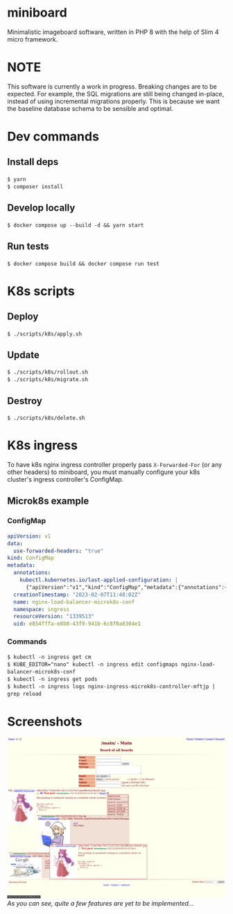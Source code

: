 # miniboard

Minimalistic imageboard software, written in PHP 8 with the help of Slim 4 micro framework.

# NOTE

This software is currently a work in progress. Breaking changes are to be expected. For example, the SQL migrations are still being changed in-place, instead of using incremental migrations properly. This is because we want the baseline database schema to be sensible and optimal.

# Dev commands

## Install deps
`$ yarn`  
`$ composer install`

## Develop locally
`$ docker compose up --build -d && yarn start`

## Run tests
`$ docker compose build && docker compose run test`

# K8s scripts

## Deploy
`$ ./scripts/k8s/apply.sh`

## Update
`$ ./scripts/k8s/rollout.sh`  
`$ ./scripts/k8s/migrate.sh`

## Destroy
`$ ./scripts/k8s/delete.sh`

# K8s ingress

To have k8s nginx ingress controller properly pass `X-Forwarded-For` (or any other headers) to miniboard, you must manually configure your k8s cluster's ingress controller's ConfigMap.

## Microk8s example

### ConfigMap
```yaml
apiVersion: v1
data:
  use-forwarded-headers: "true"
kind: ConfigMap
metadata:
  annotations:
    kubectl.kubernetes.io/last-applied-configuration: |
      {"apiVersion":"v1","kind":"ConfigMap","metadata":{"annotations":{},"name":"nginx-load-balancer-microk8s-conf","namespace":"ingress"}}
  creationTimestamp: "2023-02-07T11:48:02Z"
  name: nginx-load-balancer-microk8s-conf
  namespace: ingress
  resourceVersion: "1339513"
  uid: e854fffa-e8b8-43f9-941b-6c8f0a8304e1
```

### Commands
`$ kubectl -n ingress get cm`  
`$ KUBE_EDITOR="nano" kubectl -n ingress edit configmaps nginx-load-balancer-microk8s-conf`  
`$ kubectl -n ingress get pods`  
`$ kubectl -n ingress logs nginx-ingress-microk8s-controller-mftjp | grep reload`  

# Screenshots

![Example screenshot](/.docs/screenshot.png "Example screenshot")
*As you can see, quite a few features are yet to be implemented...*
